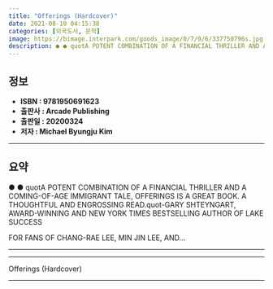 ```yaml
---
title: "Offerings (Hardcover)"
date: 2021-08-10 04:15:38
categories: [외국도서, 문학]
image: https://bimage.interpark.com/goods_image/0/7/9/6/337750796s.jpg
description: ● ● quotA POTENT COMBINATION OF A FINANCIAL THRILLER AND A COMING-OF-AGE IMMIGRANT TALE, OFFERINGS IS A GREAT BOOK. A THOUGHTFUL AND ENGROSSING READ.quot-GARY
---
```


## **정보**

- **ISBN : 9781950691623**
- **출판사 : Arcade Publishing**
- **출판일 : 20200324**
- **저자 : Michael Byungju Kim**

------



## **요약**

●  ●  quotA POTENT COMBINATION OF A FINANCIAL THRILLER AND A COMING-OF-AGE IMMIGRANT TALE, OFFERINGS IS A GREAT BOOK. A THOUGHTFUL AND ENGROSSING READ.quot-GARY SHTEYNGART, AWARD-WINNING AND NEW YORK TIMES BESTSELLING AUTHOR OF LAKE SUCCESS

FOR FANS OF CHANG-RAE LEE, MIN JIN LEE, AND... 

------



------


Offerings (Hardcover) 

------


